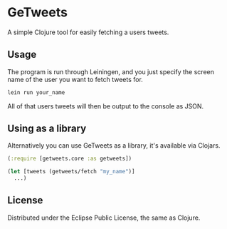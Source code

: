 
# GeTweets

A simple Clojure tool for easily fetching a users tweets.

## Usage

The program is run through Leiningen, and you just specify the screen name
of the user you want to fetch tweets for.

```bash
lein run your_name
```

All of that users tweets will then be output to the console as JSON.

## Using as a library

Alternatively you can use GeTweets as a library, it's available via Clojars.

```clojure
(:require [getweets.core :as getweets])

(let [tweets (getweets/fetch "my_name")]
  ...)
```

## License

Distributed under the Eclipse Public License, the same as Clojure.

